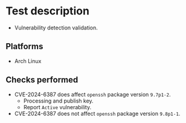 # Test description

- Vulnerability detection validation.

## Platforms

- Arch Linux

## Checks performed

- CVE-2024-6387 does affect `openssh` package version `9.7p1-2`.
  - Processing and publish key.
  - Report `Active` vulnerability.
- CVE-2024-6387 does not affect `openssh` package version `9.8p1-1`.
